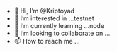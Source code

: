 - 👋 Hi, I’m @Kriptoyad
- 👀 I’m interested in ...testnet
- 🌱 I’m currently learning ...node
- 💞️ I’m looking to collaborate on ...
- 📫 How to reach me ...

<!---
Kriptoyad/Kriptoyad is a ✨ special ✨ repository because its `README.md` (this file) appears on your GitHub profile.
You can click the Preview link to take a look at your changes.
--->
